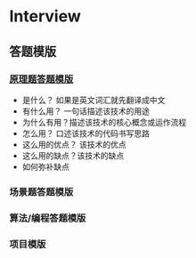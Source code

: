 # Interview
## 答题模版
### [原理题答题模版](https://www.zhihu.com/question/64764473/answer/1223383382)
- 是什么？ 如果是英文词汇就先翻译成中文
- 有什么用？ 一句话描述该技术的用途
- 为什么有用？描述该技术的核心概念或运作流程
- 怎么用？ 口述该技术的代码书写思路
- 这么用的优点？ 该技术的优点
-  这么用的缺点？该技术的缺点
- 如何弥补缺点
### 场景题答题模版
### 算法/编程答题模版
### 项目模版
